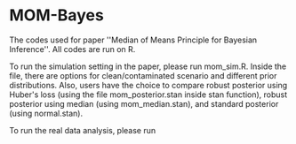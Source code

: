 # MOM-Bayes

The codes used for paper ''Median of Means Principle for Bayesian Inference''. All codes are run on R.

To run the simulation setting in the paper, please run mom_sim.R. Inside the file, there are options for clean/contaminated scenario and different prior distributions. Also, users have the choice to compare robust posterior using Huber's loss (using the file mom_posterior.stan inside stan function), robust posterior using median (using mom_median.stan), and standard posterior (using normal.stan).

To run the real data analysis, please run
